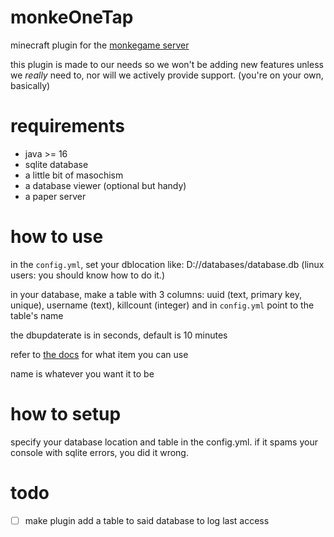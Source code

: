 # monkeOneTap
minecraft plugin for the [monkegame server](https://monkegame.online)

this plugin is made to our needs so we won't be adding new features unless we *really* need to, nor will we actively provide support. (you're on your own, basically)

# requirements
* java >= 16
* sqlite database
* a little bit of masochism
* a database viewer (optional but handy)
* a paper server

# how to use
in the ``config.yml``, set your dblocation like: D://databases/database.db (linux users: you should know how to do it.)

in your database, make a table with 3 columns: uuid (text, primary key, unique), username (text), killcount (integer) and in ``config.yml`` point to the table's name

the dbupdaterate is in seconds, default is 10 minutes

refer to [the docs](https://papermc.io/javadocs/paper/1.16/org/bukkit/Material.html) for what item you can use

name is whatever you want it to be

# how to setup

specify your database location and table in the config.yml. if it spams your console with sqlite errors, you did it wrong.


# todo
- [ ] make plugin add a table to said database to log last access
